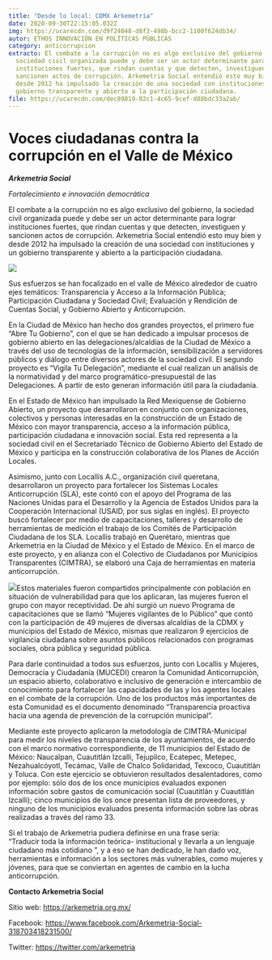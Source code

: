 ```yaml
---
title: "Desde lo local: CDMX Arkemetría"
date: 2020-09-30T22:15:05.032Z
img: https://ucarecdn.com/d9f24048-d8f3-498b-bcc2-1100f624db34/
autor: ETHOS INNOVACIÓN EN POLÍTICAS PÚBLICAS
category: anticorrupcion
extracto: El combate a la corrupción no es algo exclusivo del gobierno, la
  sociedad civil organizada puede y debe ser un actor determinante para lograr
  instituciones fuertes, que rindan cuentas y que detecten, investiguen y
  sancionen actos de corrupción. Arkemetria Social entendió esto muy bien y
  desde 2012 ha impulsado la creación de una sociedad con instituciones y un
  gobierno transparente y abierto a la participación ciudadana.
file: https://ucarecdn.com/dec89819-02c1-4c65-9cef-d88bdc33a2ab/
---
```

<!--StartFragment-->

# Voces ciudadanas contra la corrupción en el Valle de México

[](https://www.ethos.org.mx/wp-content/uploads/2020/09/Logo-Arkemetria-sin-fondo-1.png)***Arkemetria Social***

*Fortalecimiento e innovación democrática*

El combate a la corrupción no es algo exclusivo del gobierno, la sociedad civil organizada puede y debe ser un actor determinante para lograr instituciones fuertes, que rindan cuentas y que detecten, investiguen y sancionen actos de corrupción. Arkemetria Social entendió esto muy bien y desde 2012 ha impulsado la creación de una sociedad con instituciones y un gobierno transparente y abierto a la participación ciudadana.

[![](https://www.ethos.org.mx/wp-content/uploads/2020/09/Foto-de-_3.jpg)](https://www.ethos.org.mx/wp-content/uploads/2020/09/Foto-de-_3.jpg)

Sus esfuerzos se han focalizado en el valle de México alrededor de cuatro ejes temáticos: Transparencia y Acceso a la Información Pública; Participación Ciudadana y Sociedad Civil; Evaluación y Rendición de Cuentas Social, y Gobierno Abierto y Anticorrupción.  

En la Ciudad de México han hecho dos grandes proyectos, el primero fue “Abre Tu Gobierno”, con el que se han dedicado a impulsar procesos de gobierno abierto en las delegaciones/alcaldías de la Ciudad de México a través del uso de tecnologías de la información, sensibilización a servidores públicos y diálogo entre diversos actores de la sociedad civil. El segundo proyecto es “Vigila Tu Delegación”, mediante el cual realizan un análisis de la normatividad y del marco programático-presupuestal de las Delegaciones. A partir de esto generan información útil para la ciudadanía.

En el Estado de México han impulsado la Red Mexiquense de Gobierno Abierto, un proyecto que desarrollaron en conjunto con organizaciones, colectivos y personas interesadas en la construcción de un Estado de México con mayor transparencia, acceso a la información pública, participación ciudadana e innovación social. Esta red representa a la sociedad civil en el Secretariado Técnico de Gobierno Abierto del Estado de México y participa en la construcción colaborativa de los Planes de Acción Locales.

Asimismo, junto con Locallis A.C., organización civil queretana, desarrollaron un proyecto para fortalecer los Sistemas Locales Anticorrupción (SLA), este contó con el apoyo del Programa de las Naciones Unidas para el Desarrollo y la Agencia de Estados Unidos para la Cooperación Internacional (USAID, por sus siglas en inglés). El proyecto buscó fortalecer por medio de capacitaciones, talleres y desarrollo de herramientas de medición el trabajo de los Comités de Participación Ciudadana de los SLA. Locallis trabajó en Querétaro, mientras que Arkemetria en la Ciudad de México y el Estado de México. En el marco de este proyecto, y en alianza con el Colectivo de Ciudadanos por Municipios Transparentes (CIMTRA), se elaboró una Caja de herramientas en materia anticorrupción. 

[![](https://www.ethos.org.mx/wp-content/uploads/2020/09/DSC03034-scaled.jpg)](https://www.ethos.org.mx/wp-content/uploads/2020/09/DSC03034-scaled.jpg)Estos materiales fueron compartidos principalmente con población en situación de vulnerabilidad para que los aplicaran, las mujeres fueron el grupo con mayor receptividad. De ahí surgió un nuevo Programa de capacitaciones que se llamó “Mujeres vigilantes de lo Público” que contó con la participación de 49 mujeres de diversas alcaldías de la CDMX y municipios del Estado de México, mismas que realizaron 9 ejercicios de vigilancia ciudadana sobre asuntos públicos relacionados con programas sociales, obra pública y seguridad pública.

Para darle continuidad a todos sus esfuerzos, junto con Locallis y Mujeres, Democracia y Ciudadanía (MUCEDI) crearon la Comunidad Anticorrupción, un espacio abierto, colaborativo e inclusivo de generación e intercambio de conocimiento para fortalecer las capacidades de las y los agentes locales en el combate de la corrupción. Uno de los productos más importantes de esta Comunidad es el documento denominado “Transparencia proactiva hacia una agenda de prevención de la corrupción municipal”.

Mediante este proyecto aplicaron la metodología de CIMTRA-Municipal para medir los niveles de transparencia de los ayuntamientos, de acuerdo con el marco normativo correspondiente, de 11 municipios del Estado de México: Naucalpan, Cuautitlán Izcalli, Tejupilco, Ecatepec, Metepec, Nezahualcóyotl, Tecámac, Valle de Chalco Solidaridad, Texcoco, Cuautitlán y Toluca. Con este ejercicio se obtuvieron resultados desalentadores, como por ejemplo: sólo dos de los once municipios evaluados exponen información sobre gastos de comunicación social (Cuautitlán y Cuautitlán Izcalli); cinco municipios de los once presentan lista de proveedores, y ninguno de los municipios evaluados presenta información sobre las obras realizadas a través del ramo 33.

Si el trabajo de Arkemetria pudiera definirse en una frase sería: “Traducir toda la información teórica- institucional y llevarla a un lenguaje ciudadano más cotidiano ”, y a eso se han dedicado, le han dado voz, herramientas e información a los sectores más vulnerables, como mujeres y jóvenes, para que se conviertan en agentes de cambio en la lucha anticorrupción. 

**Contacto Arkemetria Social**

Sitio web: <https://arkemetria.org.mx/>

Facebook: <https://www.facebook.com/Arkemetria-Social-318703418231500/>

Twitter: <https://twitter.com/arkemetria>

<!--EndFragment-->
